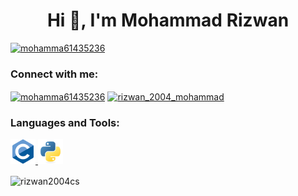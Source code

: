 <h1 align="center">Hi 👋, I'm Mohammad Rizwan</h1>
<p align="left"> <a href="https://twitter.com/mohamma61435236" target="blank"><img src="https://img.shields.io/twitter/follow/mohamma61435236?logo=twitter&style=for-the-badge" alt="mohamma61435236" /></a> </p>

<h3 align="left">Connect with me:</h3>
<p align="left">
<a href="https://twitter.com/mohamma61435236" target="blank"><img align="center" src="https://raw.githubusercontent.com/rahuldkjain/github-profile-readme-generator/master/src/images/icons/Social/twitter.svg" alt="mohamma61435236" height="30" width="40" /></a>
<a href="https://instagram.com/rizwan_2004_mohammad" target="blank"><img align="center" src="https://raw.githubusercontent.com/rahuldkjain/github-profile-readme-generator/master/src/images/icons/Social/instagram.svg" alt="rizwan_2004_mohammad" height="30" width="40" /></a>
</p>

<h3 align="left">Languages and Tools:</h3>
<p align="left"> <a href="https://www.cprogramming.com/" target="_blank" rel="noreferrer"> <img src="https://raw.githubusercontent.com/devicons/devicon/master/icons/c/c-original.svg" alt="c" width="40" height="40"/> </a> <a href="https://www.python.org" target="_blank" rel="noreferrer"> <img src="https://raw.githubusercontent.com/devicons/devicon/master/icons/python/python-original.svg" alt="python" width="40" height="40"/> </a> </p>

<p><img align="center" src="https://github-readme-stats.vercel.app/api/top-langs?username=rizwan2004cs&show_icons=true&locale=en&layout=compact" alt="rizwan2004cs" /></p>
